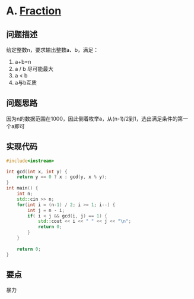 # A. [Fraction](https://codeforces.com/problemset/problem/854/A)

## 问题描述

给定整数n，要求输出整数a、b，满足：

1. a+b=n
2. a / b 尽可能最大
3. a < b
4. a与b互质



## 问题思路

因为n的数据范围在1000，因此倒着枚举a，从(n-1)/2到1，选出满足条件的第一个a即可



## 实现代码

```c++
#include<iostream>

int gcd(int x, int y) {
	return y == 0 ? x : gcd(y, x % y);
}
int main() {
	int n;
	std::cin >> n;
	for(int i = (n-1) / 2; i >= 1; i--) {
		int j = n - i;
		if( i < j && gcd(i, j) == 1) {
			std::cout << i << " " << j << "\n";
			return 0;
		}
	} 
	
	return 0;
}
```



## 要点

暴力